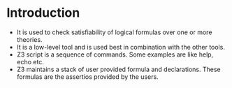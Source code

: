 # Introduction
* It is used to check satisfiability of logical formulas over one or more theories.
* It is a low-level tool and is used best in combination with the other tools.
* Z3 script is a sequence of commands. Some examples are like help, echo etc. 
* Z3 maintains a stack of user provided formula and declarations. These formulas are the assertios provided by the users.
